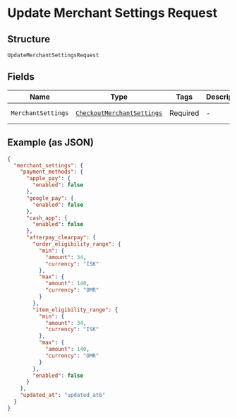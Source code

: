 
# Update Merchant Settings Request

## Structure

`UpdateMerchantSettingsRequest`

## Fields

| Name | Type | Tags | Description | Getter |
|  --- | --- | --- | --- | --- |
| `MerchantSettings` | [`CheckoutMerchantSettings`](../../doc/models/checkout-merchant-settings.md) | Required | - | CheckoutMerchantSettings getMerchantSettings() |

## Example (as JSON)

```json
{
  "merchant_settings": {
    "payment_methods": {
      "apple_pay": {
        "enabled": false
      },
      "google_pay": {
        "enabled": false
      },
      "cash_app": {
        "enabled": false
      },
      "afterpay_clearpay": {
        "order_eligibility_range": {
          "min": {
            "amount": 34,
            "currency": "ISK"
          },
          "max": {
            "amount": 140,
            "currency": "OMR"
          }
        },
        "item_eligibility_range": {
          "min": {
            "amount": 34,
            "currency": "ISK"
          },
          "max": {
            "amount": 140,
            "currency": "OMR"
          }
        },
        "enabled": false
      }
    },
    "updated_at": "updated_at6"
  }
}
```

